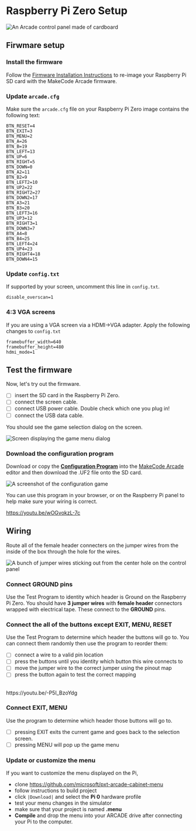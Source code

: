 # Raspberry Pi Zero Setup

![An Arcade control panel made of cardboard](/static/hardware/raspberry-pi/cardboard-control-panel/pisetup.jpg)

## Firwmare setup

### Install the firmware

Follow the [Firmware Installation Instructions](https://learn.adafruit.com/makecode-arcade-with-raspberry-pi-zero/firmware#firmware-3-1)
to re-image your Raspberry Pi SD card with the MakeCode Arcade firmware.

### Update ``arcade.cfg``

Make sure the ``arcade.cfg`` file on your Raspberry Pi Zero image contains the following text:

```
BTN_RESET=4
BTN_EXIT=3
BTN_MENU=2
BTN_A=26
BTN_B=19
BTN_LEFT=13
BTN_UP=6
BTN_RIGHT=5
BTN_DOWN=0
BTN_A2=11
BTN_B2=9
BTN_LEFT2=10
BTN_UP2=22
BTN_RIGHT2=27
BTN_DOWN2=17
BTN_A3=21
BTN_B3=20
BTN_LEFT3=16
BTN_UP3=12
BTN_RIGHT3=1
BTN_DOWN3=7
BTN_A4=8
BTN_B4=25
BTN_LEFT4=24
BTN_UP4=23
BTN_RIGHT4=18
BTN_DOWN4=15
```

### Update ``config.txt``

If supported by your screen, uncomment this line in ``config.txt``.

    disable_overscan=1

### 4:3 VGA screens

If you are using a VGA screen via a HDMI->VGA adapter. Apply the following changes to ``config.txt``

    framebuffer_width=640
    framebuffer_height=480
    hdmi_mode=1

## Test the firmware

Now, let's try out the firmware.

- [ ] insert the SD card in the Raspberry Pi Zero.
- [ ] connect the screen cable.
- [ ] connect USB power cable. Double check which one you plug in!
- [ ] connect the USB data cable.

You should see the game selection dialog on the screen.

![Screen displaying the game menu dialog](/static/hardware/raspberry-pi/cardboard-control-panel/gamemenu.jpg)

### Download the configuration program

Download or copy the **[Configuration Program](https://makecode.com/_gCyify35UE4K)** into the [MakeCode Arcade](@homeurl@) editor and then download the .UF2 file onto the
SD card.

![A screenshot of the configuration game](/static/hardware/raspberry-pi/cardboard-control-panel/configurator.png)

You can use this program in your browser, or on the Raspberry Pi panel to help make sure your wiring is correct.

https://youtu.be/wOGvokzL-7c

## Wiring

Route all of the female header connecters on the jumper wires from the inside of the box through the hole for the wires.

![A bunch of jumper wires sticking out from the center hole on the control panel](/static/hardware/raspberry-pi/cardboard-control-panel/cable-stick.jpg)

### Connect GROUND pins

Use the Test Program to identity which header is Ground on the Raspberry Pi Zero. 
You should have **3 jumper wires** with **female header** connectors wrapped with electrical tape. These connect to the **GROUND**
pins.

### Connect the all of the buttons except EXIT, MENU, RESET

Use the Test Program to determine which header the buttons will go to. You can connect them randomly then use the program to reorder them:

- [ ] connect a wire to a valid pin location
- [ ] press the buttons until you identity which button this wire connects to
- [ ] move the jumper wire to the correct jumper using the pinout map
- [ ] press the button again to test the correct mapping

<br/>
https://youtu.be/-P5I_BzoYdg

### Connect EXIT, MENU

Use the program to determine which header those buttons will go to.

- [ ] pressing EXIT exits the current game and goes back to the selection screen.
- [ ] pressing MENU will pop up the game menu

### Update or customize the menu

If you want to customize the menu displayed on the Pi, 

* clone https://github.com/microsoft/pxt-arcade-cabinet-menu
* follow instructions to build project
* click ``|Download|`` and select the **Pi 0** hardware profile
* test your menu changes in the simulator
* make sure that your project is named **.menu**
* **Compile** and drop the menu into your ARCADE drive after connecting your Pi to the computer. 
